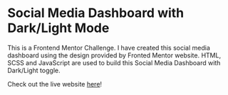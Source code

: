# Social Media Dashboard with Dark/Light Mode
This is a Frontend Mentor Challenge. I have created this social media dashboard using the design provided by Fronted Mentor website. HTML, SCSS and JavaScript are used to build this Social Media Dashboard with Dark/Light toggle.

Check out the live website [here](https://selvan-s.github.io/fem-social-media-dashboard/)!



